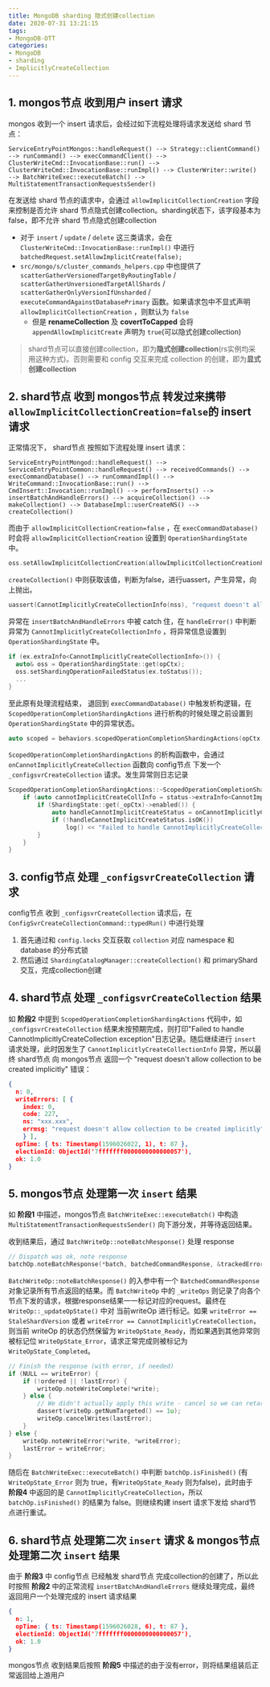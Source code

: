 ```yaml
---
title: MongoDB sharding 隐式创建collection
date: 2020-07-31 13:21:15
tags:
- MongoDB-OTT
categories:
- MongoDB
- sharding
- ImplicitlyCreateCollection
---
```


## 1. mongos节点 收到用户 insert 请求

mongos 收到一个 insert 请求后，会经过如下流程处理将请求发送给 shard 节点：

```
ServiceEntryPointMongos::handleRequest() --> Strategy::clientCommand() --> runCommand() --> execCommandClient() --> ClusterWriteCmd::InvocationBase::run() --> ClusterWriteCmd::InvocationBase::runImpl() --> ClusterWriter::write() --> BatchWriteExec::executeBatch() --> MultiStatementTransactionRequestsSender()
```

在发送给 shard 节点的请求中，会通过 `allowImplicitCollectionCreation` 字段来控制是否允许 shard 节点隐式创建collection。sharding状态下，该字段基本为 false，即不允许 shard 节点隐式创建collection

* 对于 `insert` / `update` / `delete` 这三类请求，会在 `ClusterWriteCmd::InvocationBase::runImpl()` 中进行 `batchedRequest.setAllowImplicitCreate(false);` 
* `src/mongo/s/cluster_commands_helpers.cpp` 中也提供了 `scatterGatherVersionedTargetByRoutingTable` / `scatterGatherUnversionedTargetAllShards` / `scatterGatherOnlyVersionIfUnsharded` / `executeCommandAgainstDatabasePrimary` 函数。如果请求包中不显式声明 `allowImplicitCollectionCreation` ，则默认为 `false` 
  * 但是 **renameCollection** 及 **covertToCapped** 会将 `appendAllowImplicitCreate` 声明为 `true`(可以隐式创建collection)

> shard节点可以直接创建collection，即为**隐式创建collection**(rs实例均采用这种方式)。否则需要和 config 交互来完成 collection 的创建，即为**显式创建collection**



## 2. shard节点 收到 mongos节点 转发过来携带 `allowImplicitCollectionCreation=false`的 insert 请求

正常情况下， shard节点 按照如下流程处理 insert 请求：

```
ServiceEntryPointMongod::handleRequest() --> ServiceEntryPointCommon::handleRequest() --> receivedCommands() --> execCommandDatabase() --> runCommandImpl() --> WriteCommand::InvocationBase::run() --> CmdInsert::Invocation::runImpl() --> performInserts() --> insertBatchAndHandleErrors() --> acquireCollection() --> makeCollection() --> DatabaseImpl::userCreateNS() --> createCollection()
```



而由于 `allowImplicitCollectionCreation=false` ，在 `execCommandDatabase()` 时会将 `allowImplicitCollectionCreation` 设置到 `OperationShardingState` 中。

```c++
oss.setAllowImplicitCollectionCreation(allowImplicitCollectionCreationField);
```



`createCollection()` 中则获取该值，判断为false，进行uassert，产生异常，向上抛出。

```c++
uassert(CannotImplicitlyCreateCollectionInfo(nss), "request doesn't allow collection to be created implicitly", OperationShardingState::get(opCtx).allowImplicitCollectionCreation());
```



异常在 `insertBatchAndHandleErrors` 中被 catch 住，在 `handleError()` 中判断异常为 `CannotImplicitlyCreateCollectionInfo` ，将异常信息设置到 `OperationShardingState` 中。

```c++
if (ex.extraInfo<CannotImplicitlyCreateCollectionInfo>()) {
  auto& oss = OperationShardingState::get(opCtx);
  oss.setShardingOperationFailedStatus(ex.toStatus());
  ...
}
```



至此原有处理流程结束， 退回到 `execCommandDatabase()` 中触发析构逻辑，在 `ScopedOperationCompletionShardingActions` 进行析构的时候处理之前设置到 `OperationShardingState` 中的异常状态。

```c++
auto scoped = behaviors.scopedOperationCompletionShardingActions(opCtx);
```



`ScopedOperationCompletionShardingActions` 的析构函数中，会通过 `onCannotImplicitlyCreateCollection` 函数向 config节点 下发一个 `_configsvrCreateCollection` 请求。发生异常则日志记录

```c++
ScopedOperationCompletionShardingActions::~ScopedOperationCompletionShardingActions() noexcept {
    if (auto cannotImplicitCreateCollInfo = status->extraInfo<CannotImplicitlyCreateCollectionInfo>()) {
        if (ShardingState::get(_opCtx)->enabled()) {
            auto handleCannotImplicitCreateStatus = onCannotImplicitlyCreateCollection(_opCtx, cannotImplicitCreateCollInfo->getNss());
            if (!handleCannotImplicitCreateStatus.isOK())
                log() << "Failed to handle CannotImplicitlyCreateCollection exception" << causedBy(redact(handleCannotImplicitCreateStatus));
        }
    }
}
```



## 3. config节点 处理 `_configsvrCreateCollection` 请求

config节点 收到 `_configsvrCreateCollection` 请求后，在 `ConfigSvrCreateCollectionCommand::typedRun()` 中进行处理

1. 首先通过和 `config.locks` 交互获取 `collection` 对应 namespace 和 database 的分布式锁
2. 然后通过 `ShardingCatalogManager::createCollection()` 和 primaryShard 交互，完成collection创建



## 4. shard节点 处理 `_configsvrCreateCollection` 结果

如 **阶段2** 中提到 `ScopedOperationCompletionShardingActions` 代码中，如 `_configsvrCreateCollection` 结果未按预期完成，则打印"Failed to handle CannotImplicitlyCreateCollection exception"日志记录。随后继续进行 `insert` 请求处理，此时因发生了 `CannotImplicitlyCreateCollectionInfo` 异常，所以最终 shard节点 向 mongos节点 返回一个 "request doesn't allow collection to be created implicitly" 错误：

```json
{ 
  n: 0,
  writeErrors: [ { 
    index: 0,
    code: 227,
    ns: "xxx.xxx",
    errmsg: "request doesn't allow collection to be created implicitly" 
    } ],
  opTime: { ts: Timestamp(1596026022, 1), t: 87 },
  electionId: ObjectId('7fffffff0000000000000057'),
  ok: 1.0
}
```



## 5. mongos节点 处理第一次 `insert` 结果

如 **阶段1** 中描述，mongos节点 `BatchWriteExec::executeBatch()` 中构造 `MultiStatementTransactionRequestsSender()` 向下游分发，并等待返回结果。

收到结果后，通过 `BatchWriteOp::noteBatchResponse()` 处理 response

```c++
// Dispatch was ok, note response
batchOp.noteBatchResponse(*batch, batchedCommandResponse, &trackedErrors);
```



`BatchWriteOp::noteBatchResponse()` 的入参中有一个 `BatchedCommandResponse` 对象记录所有节点返回的结果。而 `BatchWriteOp` 中的 `_writeOps` 则记录了向各个节点下发的请求，根据response结果一一标记对应的request。最终在 `WriteOp::_updateOpState()` 中对 当前writeOp 进行标记。如果 `writeError == StaleShardVersion` 或者 `writeError == CannotImplicitlyCreateCollection`，则当前 writeOp 的状态仍然保留为 `WriteOpState_Ready`，而如果遇到其他异常则被标记位 `WriteOpState_Error`，请求正常完成则被标记为 `WriteOpState_Completed`。

```c++
// Finish the response (with error, if needed)
if (NULL == writeError) {
    if (!ordered || !lastError) {
        writeOp.noteWriteComplete(*write);
    } else {
        // We didn't actually apply this write - cancel so we can retarget
        dassert(writeOp.getNumTargeted() == 1u);
        writeOp.cancelWrites(lastError);
    }
} else {
    writeOp.noteWriteError(*write, *writeError);
    lastError = writeError;
}
```



随后在 `BatchWriteExec::executeBatch()` 中判断 `batchOp.isFinished()` (有 `WriteOpState_Error` 则为 true，有`WriteOpState_Ready` 则为false)，此时由于 **阶段4** 中返回的是 `CannotImplicitlyCreateCollection`，所以 `batchOp.isFinished()` 的结果为 false。则继续构建 insert 请求下发给 shard节点进行重试。



## 6. shard节点 处理第二次 `insert` 请求 & mongos节点 处理第二次 `insert` 结果

由于 **阶段3** 中 config节点 已经触发 shard节点 完成collection的创建了，所以此时按照 **阶段2** 中的正常流程 `insertBatchAndHandleErrors` 继续处理完成，最终返回用户一个处理完成的 insert 请求结果

```json
{ 
  n: 1,
  opTime: { ts: Timestamp(1596026028, 6), t: 87 },
  electionId: ObjectId('7fffffff0000000000000057'),
  ok: 1.0
}
```



mongos节点 收到结果后按照 **阶段5** 中描述的由于没有error，则将结果组装后正常返回给上游用户

